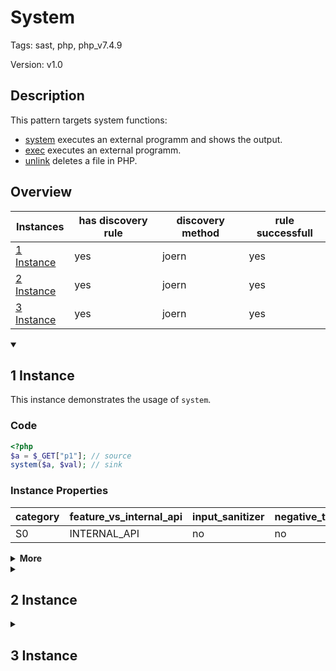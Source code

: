 [//]: # (This file is automatically generated. If you wish to make any changes, please use the JSON files and regenerate this file using the tpframework.)

# System

Tags: sast, php, php_v7.4.9

Version: v1.0

## Description

This pattern targets system functions:

- [system](https://www.php.net/manual/en/function.system.php) executes an external programm and shows the output.
- [exec](https://www.php.net/manual/en/function.exec.php) executes an external programm.
- [unlink](https://www.php.net/manual/en/function.unlink.php) deletes a file in PHP.

## Overview

| Instances                 | has discovery rule   | discovery method   | rule successfull   |
|---------------------------|----------------------|--------------------|--------------------|
| [1 Instance](#1-instance) | yes                  | joern              | yes                |
| [2 Instance](#2-instance) | yes                  | joern              | yes                |
| [3 Instance](#3-instance) | yes                  | joern              | yes                |

<details markdown="1"open>
<summary>

## 1 Instance
</summary>

This instance demonstrates the usage of `system`.

### Code

```PHP
<?php
$a = $_GET["p1"]; // source
system($a, $val); // sink
```

### Instance Properties

| category   | feature_vs_internal_api   | input_sanitizer   | negative_test_case   | source_and_sink   |
|------------|---------------------------|-------------------|----------------------|-------------------|
| S0         | INTERNAL_API              | no                | no                   | yes               |

<details markdown="1">
<summary>
<b>More</b></summary>

<details markdown="1">
<summary>

### Compile
</summary>

```bash
$_main:
     ; (lines=8, args=0, vars=2, tmps=4)
     ; (before optimizer)
     ; /.../PHP/65_system/1_instance_65_system/1_instance_65_system.php:1-3
     ; return  [] RANGE[0..0]
0000 T2 = FETCH_R (global) string("_GET")
0001 T3 = FETCH_DIM_R T2 string("p1")
0002 ASSIGN CV0($a) T3
0003 INIT_FCALL 2 112 string("system")
0004 SEND_VAR CV0($a) 1
0005 SEND_REF CV1($val) 2
0006 DO_ICALL
0007 RETURN int(1)
```

</details>

<details markdown="1">
<summary>

### Discovery
</summary>

The rule searches for function calls to `system`.

```scala
val x65 = (name, "65_system_i1", cpg.call(".*INIT_FCALL.*").argument.order(2).code("system").astParent.location.toJson);
```

| discovery method   | expected accuracy   |
|--------------------|---------------------|
| joern              | Perfect             |

</details>

<details markdown="1"open>
<summary>

### Measurement
</summary>

| Tool        | Comm_1   | Comm_2   | phpSAFE   | Progpilot   | RIPS   | WAP   | Ground Truth   |
|-------------|----------|----------|-----------|-------------|--------|-------|----------------|
| 08 Jun 2021 | yes      | yes      | no        | yes         | yes    | no    | yes            |
| 22 May 2023 | yes      | no       |           |             |        |       | yes            |
| 26 May 2023 | yes      | no       |           |             |        |       | yes            |

</details>

</details>

</details>

<details markdown="1">
<summary>

## 2 Instance
</summary>

This instance demonstrates the usage of `exec`.

### Code

```PHP
<?php
$a = $_GET["p1"]; // source
exec($a, $val); // sink
```

### Instance Properties

| category   | feature_vs_internal_api   | input_sanitizer   | negative_test_case   | source_and_sink   |
|------------|---------------------------|-------------------|----------------------|-------------------|
| S0         | INTERNAL_API              | no                | no                   | yes               |

<details markdown="1">
<summary>
<b>More</b></summary>

<details markdown="1">
<summary>

### Compile
</summary>

```bash
$_main:
     ; (lines=8, args=0, vars=2, tmps=4)
     ; (before optimizer)
     ; /.../PHP/65_system/2_instance_65_system/2_instance_65_system.php:1-3
     ; return  [] RANGE[0..0]
0000 T2 = FETCH_R (global) string("_GET")
0001 T3 = FETCH_DIM_R T2 string("p1")
0002 ASSIGN CV0($a) T3
0003 INIT_FCALL 2 112 string("exec")
0004 SEND_VAR CV0($a) 1
0005 SEND_REF CV1($val) 2
0006 DO_ICALL
0007 RETURN int(1)
```

</details>

<details markdown="1">
<summary>

### Discovery
</summary>

The rule searches for function calls to `exec`.

```scala
val x65 = (name, "65_system_i2", cpg.call(".*INIT_FCALL.*").argument.order(2).code("exec").astParent.location.toJson);
```

| discovery method   | expected accuracy   |
|--------------------|---------------------|
| joern              | Perfect             |

</details>

<details markdown="1"open>
<summary>

### Measurement
</summary>

| Tool        | Comm_1   | Comm_2   | phpSAFE   | Progpilot   | RIPS   | WAP   | Ground Truth   |
|-------------|----------|----------|-----------|-------------|--------|-------|----------------|
| 08 Jun 2021 | yes      | yes      | no        | yes         | yes    | no    | yes            |
| 22 May 2023 | yes      | no       |           |             |        |       | yes            |
| 26 May 2023 | yes      | no       |           |             |        |       | yes            |

</details>

</details>

</details>

<details markdown="1">
<summary>

## 3 Instance
</summary>

This instance demonstrates the usage of `unlink`.

### Code

```PHP
<?php
$a = $_GET["p1"]; // source
unlink($a); // sink
```

### Instance Properties

| category   | feature_vs_internal_api   | input_sanitizer   | negative_test_case   | source_and_sink   |
|------------|---------------------------|-------------------|----------------------|-------------------|
| S0         | INTERNAL_API              | no                | no                   | yes               |

<details markdown="1">
<summary>
<b>More</b></summary>

<details markdown="1">
<summary>

### Compile
</summary>

```bash
$_main:
     ; (lines=7, args=0, vars=1, tmps=4)
     ; (before optimizer)
     ; /.../PHP/65_system/3_instance_65_system/3_instance_65_system.php:1-3
     ; return  [] RANGE[0..0]
0000 T1 = FETCH_R (global) string("_GET")
0001 T2 = FETCH_DIM_R T1 string("p1")
0002 ASSIGN CV0($a) T2
0003 INIT_FCALL 1 96 string("unlink")
0004 SEND_VAR CV0($a) 1
0005 DO_ICALL
0006 RETURN int(1)
```

</details>

<details markdown="1">
<summary>

### Discovery
</summary>

The rule searches for function calls to `unlink`.

```scala
val x65 = (name, "65_system_i3", cpg.call(".*INIT_FCALL.*").argument.order(2).code("unlink").astParent.location.toJson);
```

| discovery method   | expected accuracy   |
|--------------------|---------------------|
| joern              | Perfect             |

</details>

<details markdown="1"open>
<summary>

### Measurement
</summary>

| Tool        | Comm_1   | Comm_2   | phpSAFE   | Progpilot   | RIPS   | WAP   | Ground Truth   |
|-------------|----------|----------|-----------|-------------|--------|-------|----------------|
| 08 Jun 2021 | yes      | yes      | no        | yes         | yes    | no    | yes            |
| 22 May 2023 | yes      | no       |           |             |        |       | yes            |
| 26 May 2023 | yes      | no       |           |             |        |       | yes            |

</details>

</details>

</details>
